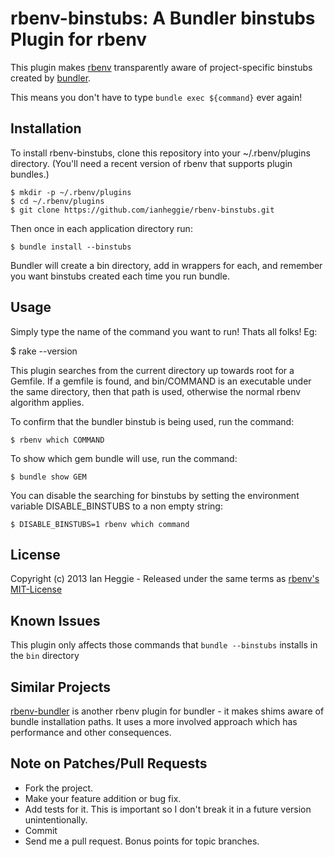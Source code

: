 # rbenv-binstubs: A Bundler binstubs Plugin for rbenv

This plugin makes [rbenv](http://rbenv.org/) transparently
aware of project-specific binstubs created by [bundler](http://gembundler.com/).

This means you don't have to type `bundle exec ${command}` ever again!

## Installation

To install rbenv-binstubs, clone this repository into your ~/.rbenv/plugins directory. (You'll need a recent version of rbenv that supports plugin bundles.)

    $ mkdir -p ~/.rbenv/plugins
    $ cd ~/.rbenv/plugins
    $ git clone https://github.com/ianheggie/rbenv-binstubs.git 

Then once in each application directory run:

    $ bundle install --binstubs

Bundler will create a bin directory, add in wrappers for each, and remember you want binstubs created each time you run bundle.

## Usage

Simply type the name of the command you want to run! Thats all folks! Eg:

   $ rake --version

This plugin searches from the current directory up towards root for a Gemfile.
If a gemfile is found, and bin/COMMAND is an executable under the same directory, then 
that path is used, otherwise the normal rbenv algorithm applies.

To confirm that the bundler binstub is being used, run the command:

    $ rbenv which COMMAND

To show which gem bundle will use, run the command:

    $ bundle show GEM

You can disable the searching for binstubs by setting the environment variable DISABLE\_BINSTUBS to a non empty string:

    $ DISABLE_BINSTUBS=1 rbenv which command

## License

Copyright (c) 2013 Ian Heggie - Released under the same terms as [rbenv's MIT-License](https://github.com/sstephenson/rbenv#license)

## Known Issues

This plugin only affects those commands that `bundle --binstubs` installs in the `bin` directory

## Similar Projects

[rbenv-bundler](https://github.com/carsomyr/rbenv-bundler) is another rbenv plugin for bundler - it makes shims aware of bundle installation paths. It uses a more involved approach which has performance and other consequences.

## Note on Patches/Pull Requests
 
* Fork the project.
* Make your feature addition or bug fix.
* Add tests for it. This is important so I don't break it in a
  future version unintentionally.
* Commit
* Send me a pull request. Bonus points for topic branches.

